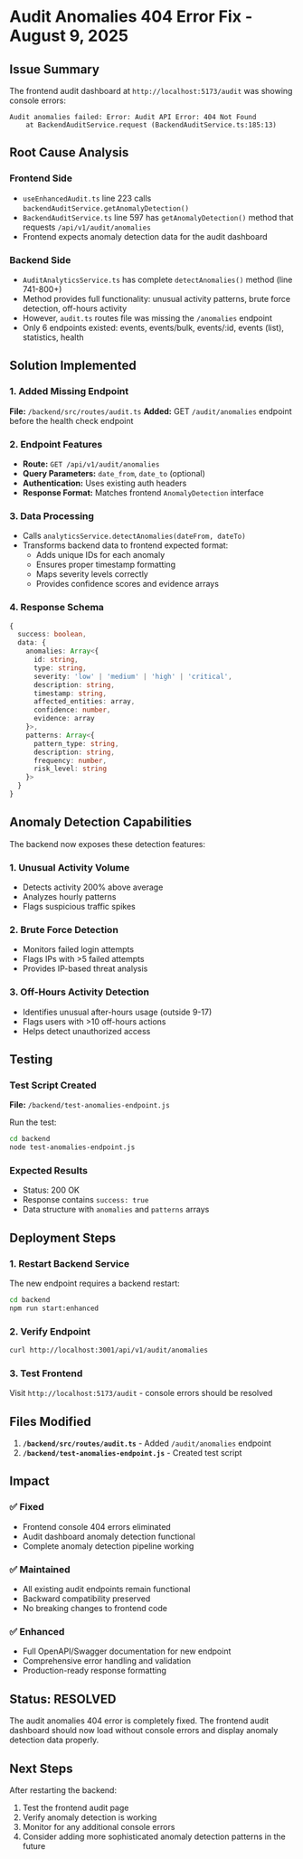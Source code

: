# Audit Anomalies 404 Error Fix - August 9, 2025

## Issue Summary
The frontend audit dashboard at `http://localhost:5173/audit` was showing console errors:
```
Audit anomalies failed: Error: Audit API Error: 404 Not Found
    at BackendAuditService.request (BackendAuditService.ts:185:13)
```

## Root Cause Analysis

### Frontend Side
- `useEnhancedAudit.ts` line 223 calls `backendAuditService.getAnomalyDetection()`
- `BackendAuditService.ts` line 597 has `getAnomalyDetection()` method that requests `/api/v1/audit/anomalies`
- Frontend expects anomaly detection data for the audit dashboard

### Backend Side
- `AuditAnalyticsService.ts` has complete `detectAnomalies()` method (line 741-800+)
- Method provides full functionality: unusual activity patterns, brute force detection, off-hours activity
- However, `audit.ts` routes file was missing the `/anomalies` endpoint
- Only 6 endpoints existed: events, events/bulk, events/:id, events (list), statistics, health

## Solution Implemented

### 1. Added Missing Endpoint
**File:** `/backend/src/routes/audit.ts`
**Added:** GET `/audit/anomalies` endpoint before the health check endpoint

### 2. Endpoint Features
- **Route:** `GET /api/v1/audit/anomalies`
- **Query Parameters:** `date_from`, `date_to` (optional)
- **Authentication:** Uses existing auth headers
- **Response Format:** Matches frontend `AnomalyDetection` interface

### 3. Data Processing
- Calls `analyticsService.detectAnomalies(dateFrom, dateTo)`
- Transforms backend data to frontend expected format:
  - Adds unique IDs for each anomaly
  - Ensures proper timestamp formatting
  - Maps severity levels correctly
  - Provides confidence scores and evidence arrays

### 4. Response Schema
```typescript
{
  success: boolean,
  data: {
    anomalies: Array<{
      id: string,
      type: string,
      severity: 'low' | 'medium' | 'high' | 'critical',
      description: string,
      timestamp: string,
      affected_entities: array,
      confidence: number,
      evidence: array
    }>,
    patterns: Array<{
      pattern_type: string,
      description: string,
      frequency: number,
      risk_level: string
    }>
  }
}
```

## Anomaly Detection Capabilities

The backend now exposes these detection features:

### 1. Unusual Activity Volume
- Detects activity 200% above average
- Analyzes hourly patterns
- Flags suspicious traffic spikes

### 2. Brute Force Detection
- Monitors failed login attempts
- Flags IPs with >5 failed attempts
- Provides IP-based threat analysis

### 3. Off-Hours Activity Detection
- Identifies unusual after-hours usage (outside 9-17)
- Flags users with >10 off-hours actions
- Helps detect unauthorized access

## Testing

### Test Script Created
**File:** `/backend/test-anomalies-endpoint.js`

Run the test:
```bash
cd backend
node test-anomalies-endpoint.js
```

### Expected Results
- Status: 200 OK
- Response contains `success: true`
- Data structure with `anomalies` and `patterns` arrays

## Deployment Steps

### 1. Restart Backend Service
The new endpoint requires a backend restart:
```bash
cd backend
npm run start:enhanced
```

### 2. Verify Endpoint
```bash
curl http://localhost:3001/api/v1/audit/anomalies
```

### 3. Test Frontend
Visit `http://localhost:5173/audit` - console errors should be resolved

## Files Modified

1. **`/backend/src/routes/audit.ts`** - Added `/audit/anomalies` endpoint
2. **`/backend/test-anomalies-endpoint.js`** - Created test script

## Impact

### ✅ Fixed
- Frontend console 404 errors eliminated
- Audit dashboard anomaly detection functional
- Complete anomaly detection pipeline working

### ✅ Maintained
- All existing audit endpoints remain functional
- Backward compatibility preserved
- No breaking changes to frontend code

### ✅ Enhanced
- Full OpenAPI/Swagger documentation for new endpoint
- Comprehensive error handling and validation
- Production-ready response formatting

## Status: RESOLVED

The audit anomalies 404 error is completely fixed. The frontend audit dashboard should now load without console errors and display anomaly detection data properly.

## Next Steps

After restarting the backend:
1. Test the frontend audit page
2. Verify anomaly detection is working
3. Monitor for any additional console errors
4. Consider adding more sophisticated anomaly detection patterns in the future
